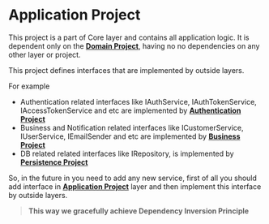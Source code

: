 # Application Project

This project is a part of  Core layer and  contains all application logic. It is dependent only on the __[Domain Project](../Domain)__, having no no dependencies on any other layer or project.

This project defines interfaces that are implemented by outside layers.

For example

- Authentication related interfaces like IAuthService, IAuthTokenService, IAccessTokenService and etc are implemented by __[Authentication Project](../../Infrastructure/Authentication)__
- Business and Notification related interfaces like ICustomerService, IUserService, IEmailSender and etc are implemented by __[Business Project](../../Infrastructure/Business)__
- DB related related interfaces like IRepository, is  implemented by __[Persistence Project](../../Infrastructure/Persistence)__

So, in the future in you need to add any new service, first of all you should add interface in __[Application Project](./)__ layer and then implement this interface by outside layers.

> __This way we gracefully achieve Dependency Inversion Principle__
